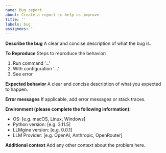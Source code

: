 ```yaml
---
name: Bug report
about: Create a report to help us improve
title: ''
labels: bug
assignees: ''
---
```


**Describe the bug**
A clear and concise description of what the bug is.

**To Reproduce**
Steps to reproduce the behavior:
1. Run command '...'
2. With configuration '...'
3. See error

**Expected behavior**
A clear and concise description of what you expected to happen.

**Error messages**
If applicable, add error messages or stack traces.

**Environment (please complete the following information):**
 - OS: [e.g. macOS, Linux, Windows]
 - Python version: [e.g. 3.11.5]
 - LLMgine version: [e.g. 0.0.1]
 - LLM Provider: [e.g. OpenAI, Anthropic, OpenRouter]

**Additional context**
Add any other context about the problem here.